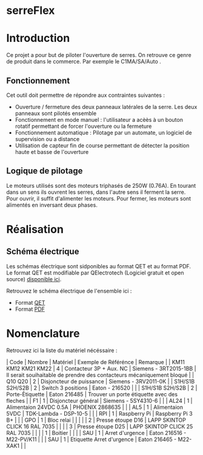 # serreFlex

# Introduction

Ce projet a pour but de piloter l'ouverture de serres.
On retrouve ce genre de produit dans le commerce. Par exemple le C1MA/SA/Auto .

## Fonctionnement

Cet outil doit permettre de répondre aux contraintes suivantes :
 * Ouverture / fermeture des deux panneaux latérales de la serre. Les deux panneaux sont pilotés ensemble
 * Fonctionnement en mode manuel : l'utilisateur a acèès à un bouton rotatif permettant de forcer l'ouverture ou la fermeture 
 * Fonctionnement automatique : Pilotage par un automate, un logiciel de supervision ou a distance
 * Utilisation de capteur fin de course permettant de détecter la position haute et basse de l'ouverture

## Logique de pilotage

Le moteurs utilisés sont des moteurs triphasés de 250W (0.76A). En tourant dans un sens ils ouvrent les serres, dans l'autre sens il ferment la serre.
Pour ouvrir, il suffit d'alimenter les moteurs. Pour fermer, les moteurs sont alimentés en inversant deux phases.


 
# Réalisation 

## Schéma électrique

Les schémas électrique sont sidponibles au format QET et au format PDF.
Le format QET est modifiable par QElectrotech (Logiciel gratuit et open source) [disponible ici](https://qelectrotech.org/).

Retrouvez le schéma électrique de l'ensemble ici :
 * Format [QET]() 
 * Format [PDF]()


# Nomenclature

Retrouvez ici la liste du matériel nécéssaire :

| Code | Nombre | Matériel                 | Exemple de Référénce | Remarque |
| KM11 KM12 KM21 KM22 | 4 | Contacteur 3P + Aux. NC  | Siemens - 3RT2015-1BB | Il serait souihaitable de prendre des contacteurs mécaniquement bloqué |
| Q10 Q20  | 2 | Disjoncteur de puissance | Siemens - 3RV2011-0K |
| S1H/S1B S2H/S2B | 2 | Switch 3 positions | Eaton - 216520 |  |
| S1H/S1B S2H/S2B | 2 | Porte-Ètiquette |  Eaton 216485 | Trouver un porte étiquette avec des fleches |
| F1   | 1 | Disjoncteur général | Siemens - 5SY4310-6 |  |
| AL24 | 1 | Alimentaion 24VDC 0.5A | PHOENIX 2868635 |  |
| AL5 | 1 | Alimentaion 5VDC | TDK-Lambda - DSP-10-5 |  |
| RPI | 1 | Raspberry Pi | Raspberry Pi 3 B+ |  |
| GPO | 1 | Bloc relai | |  |
|  | 2 | Presse étoupe D16 | LAPP SKINTOP CLICK 16 RAL 7035 |  |
|  | 3 | Presse étoupe D25 | LAPP SKINTOP CLICK 25 RAL 7035 |  |
|  | 1 | Boitier | |  |
| SAU | 1 | Arret d'urgence | Eaton 216516 - M22-PV/K11 |  |
| SAU | 1 | Etiquette Arret d'urgence | Eaton 216465 - M22-XAK1 |  |


